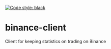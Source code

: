 [![Code style: black](https://img.shields.io/badge/code%20style-black-000000.svg)](https://github.com/psf/black)
# binance-client
Client for keeping statistics on trading on Binance

